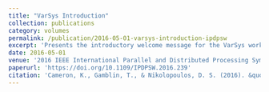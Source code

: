```yaml
---
title: "VarSys Introduction"
collection: publications
category: volumes
permalink: /publication/2016-05-01-varsys-introduction-ipdpsw
excerpt: 'Presents the introductory welcome message for the VarSys workshop, including conference officers'' congratulations and acknowledgments for the workshop event and proceedings publication.'
date: 2016-05-01
venue: '2016 IEEE International Parallel and Distributed Processing Symposium Workshops (IPDPSW)'
paperurl: 'https://doi.org/10.1109/IPDPSW.2016.239'
citation: 'Cameron, K., Gamblin, T., & Nikolopoulos, D. S. (2016). &quot;VarSys Introduction.&quot; In <i>2016 IEEE International Parallel and Distributed Processing Symposium Workshops (IPDPSW)</i>, 1068. https://doi.org/10.1109/IPDPSW.2016.239'
---
```

